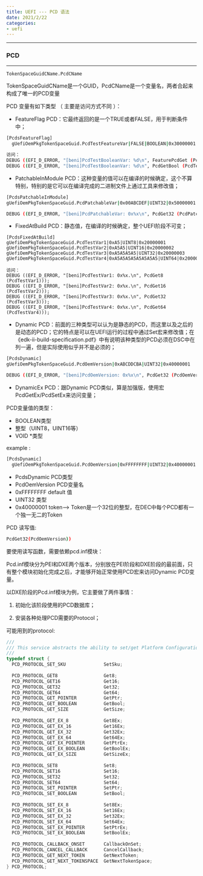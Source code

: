 ```yaml
---
title: UEFI --- PCD 语法
date: 2021/2/22
categories:
- uefi
---
```


---
### PCD
---
~~~bash
TokenSpaceGuidCName.PcdCName
~~~
TokenSpaceGuidCName是一个GUID，PcdCName是一个变量名，两者合起来构成了唯一的PCD变量

PCD 变量有如下类型 （ 主要是访问方式不同 ）：
* FeatureFlag PCD：它最终返回的是一个TRUE或者FALSE，用于判断条件中；
~~~bash
[PcdsFeatureFlag]
  gUefiOemPkgTokenSpaceGuid.PcdTestFeatureVar|FALSE|BOOLEAN|0x30000001

访问： 
DEBUG ((EFI_D_ERROR, "[beni]PcdTestBooleanVar: %d\n", FeaturePcdGet (PcdTestFeatureVar)));
DEBUG ((EFI_D_ERROR, "[beni]PcdTestBooleanVar: %d\n", PcdGetBool (PcdTestFeatureVar)));
~~~
* PatchableInModule PCD：这种变量的值可以在编译的时候确定，这个不算特别，特别的是它可以在编译完成的二进制文件上通过工具来修改值；
~~~bash
[PcdsPatchableInModule]
gUefiOemPkgTokenSpaceGuid.PcdPatchableVar|0x00ABCDEF|UINT32|0x50000001

DEBUG ((EFI_D_ERROR, "[beni]PcdPatchableVar: 0x%x\n", PcdGet32 (PcdPatchableVar)));
~~~

* FixedAtBuild PCD：静态值，在编译的时候确定，整个UEFI阶段不可变；
~~~
[PcdsFixedAtBuild]
gUefiOemPkgTokenSpaceGuid.PcdTestVar1|0xA5|UINT8|0x20000001
gUefiOemPkgTokenSpaceGuid.PcdTestVar2|0xA5A5|UINT16|0x20000002
gUefiOemPkgTokenSpaceGuid.PcdTestVar3|0xA5A5A5A5|UINT32|0x20000003
gUefiOemPkgTokenSpaceGuid.PcdTestVar4|0xA5A5A5A5A5A5A5A5|UINT64|0x20000004

访问： 
DEBUG ((EFI_D_ERROR, "[beni]PcdTestVar1: 0x%x.\n", PcdGet8 (PcdTestVar1)));
DEBUG ((EFI_D_ERROR, "[beni]PcdTestVar2: 0x%x.\n", PcdGet16 (PcdTestVar2)));
DEBUG ((EFI_D_ERROR, "[beni]PcdTestVar3: 0x%x.\n", PcdGet32 (PcdTestVar3)));
DEBUG ((EFI_D_ERROR, "[beni]PcdTestVar4: 0x%x.\n", PcdGet64 (PcdTestVar4)));
~~~
* Dynamic PCD：前面的三种类型可以认为是静态的PCD，而这里以及之后的是动态的PCD；它的特点是可以在UEFI运行的过程中通过Set宏来修改值；在《edk-ii-build-specification.pdf》中有说明该种类型的PCD必须在DSC中在列一遍，但是实际使用似乎并不是必须的；
~~~bash 
[PcdsDynamic]
gUefiOemPkgTokenSpaceGuid.PcdOemVersion|0xABCDDCBA|UINT32|0x40000001

DEBUG ((EFI_D_ERROR, "[beni]PcdOemVersion: 0x%x\n", PcdGet32 (PcdOemVersion)));
~~~
* DynamicEx PCD：跟Dynamic PCD类似，算是加强版，使用宏PcdGetEx/PcdSetEx来访问变量；

PCD变量值的类型： 
* BOOLEAN类型
* 整型（UINT8，UINT16等）
* VOID *类型

example : 
~~~bash
[PcdsDynamic]
  gUefiOemPkgTokenSpaceGuid.PcdOemVersion|0xFFFFFFFF|UINT32|0x40000001
~~~
* PcdsDynamic PCD类型
* PcdOemVersion PCD变量名
* 0xFFFFFFFF default 值
* UINT32 类型
* 0x40000001  token--> Token是一个32位的整型，在DEC中每个PCD都有一个独一无二的Token



PCD 读写值: 
~~~bash
PcdGet32(PcdOemVersion))
~~~
要使用读写函数，需要依赖pcd.inf模块：

Pcd.inf模块分为PEI和DXE两个版本，分别放在PEI阶段和DXE阶段的最前面，只有整个模块初始化完成之后，才能够开始正常使用PCD宏来访问Dynamic PCD变量。

以DXE阶段的Pcd.inf模块为例，它主要做了两件事情：

1. 初始化该阶段使用的PCD数据库；

2. 安装各种处理PCD需要的Protocol；

可能用到的protocol:
~~~c
///
/// This service abstracts the ability to set/get Platform Configuration Database (PCD).
///
typedef struct {
  PCD_PROTOCOL_SET_SKU              SetSku;
 
  PCD_PROTOCOL_GET8                 Get8;
  PCD_PROTOCOL_GET16                Get16;
  PCD_PROTOCOL_GET32                Get32;
  PCD_PROTOCOL_GET64                Get64;
  PCD_PROTOCOL_GET_POINTER          GetPtr;
  PCD_PROTOCOL_GET_BOOLEAN          GetBool;
  PCD_PROTOCOL_GET_SIZE             GetSize;
 
  PCD_PROTOCOL_GET_EX_8             Get8Ex;
  PCD_PROTOCOL_GET_EX_16            Get16Ex;
  PCD_PROTOCOL_GET_EX_32            Get32Ex;
  PCD_PROTOCOL_GET_EX_64            Get64Ex;
  PCD_PROTOCOL_GET_EX_POINTER       GetPtrEx;
  PCD_PROTOCOL_GET_EX_BOOLEAN       GetBoolEx;
  PCD_PROTOCOL_GET_EX_SIZE          GetSizeEx;
 
  PCD_PROTOCOL_SET8                 Set8;
  PCD_PROTOCOL_SET16                Set16;
  PCD_PROTOCOL_SET32                Set32;
  PCD_PROTOCOL_SET64                Set64;
  PCD_PROTOCOL_SET_POINTER          SetPtr;
  PCD_PROTOCOL_SET_BOOLEAN          SetBool;
 
  PCD_PROTOCOL_SET_EX_8             Set8Ex;
  PCD_PROTOCOL_SET_EX_16            Set16Ex;
  PCD_PROTOCOL_SET_EX_32            Set32Ex;
  PCD_PROTOCOL_SET_EX_64            Set64Ex;
  PCD_PROTOCOL_SET_EX_POINTER       SetPtrEx;
  PCD_PROTOCOL_SET_EX_BOOLEAN       SetBoolEx;
 
  PCD_PROTOCOL_CALLBACK_ONSET       CallbackOnSet;
  PCD_PROTOCOL_CANCEL_CALLBACK      CancelCallback;
  PCD_PROTOCOL_GET_NEXT_TOKEN       GetNextToken;
  PCD_PROTOCOL_GET_NEXT_TOKENSPACE  GetNextTokenSpace;
} PCD_PROTOCOL;
~~~









